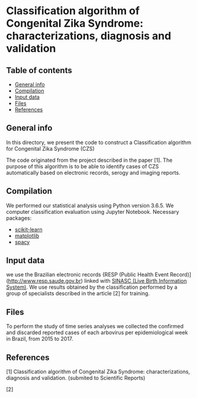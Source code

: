 # Classification algorithm of Congenital Zika Syndrome: characterizations, diagnosis and validation

## Table of contents
* [General info](#general-info)
* [Compilation](#compilation)
* [Input data](#Input-data)
* [Files](#files)
* [References](#references)

## General info
In this directory, we present the code to construct a Classification algorithm for Congenital Zika Syndrome (CZS)

The code originated from the project described in the paper [1]. The purpose of this algorithm is to be able to identify cases of CZS automatically based on electronic records, serogy and imaging reports.

## Compilation
We performed our statistical analysis using Python version 3.6.5.  We computer classification evaluation using Jupyter Notebook.
Necessary packages:
* [scikit-learn](https://scikit-learn.org)
* [matplotlib](https://matplotlib.org)
* [spacy](https://spacy.io)

## Input data

we use the Brazilian electronic records {RESP (Public Health Event Record)](http://www.resp.saude.gov.br) linked with [SINASC (Live Birth Information System)](sinasc.saude.gov.br).
We use results obtained by the classification performed by a group of specialists described in the article [2] for training.

## Files

To perform the study of time series analyses we collected the confirmed and discarded reported cases of each arbovirus per epidemiological week in Brazil, from 2015 to 2017.

## References 
[1] Classification algorithm of Congenital Zika Syndrome: characterizations, diagnosis and validation. (submited to Scientific Reports)

[2] 
